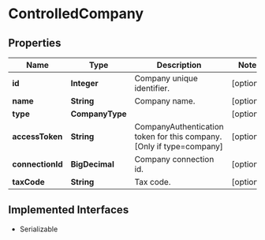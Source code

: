 

# ControlledCompany



## Properties

Name | Type | Description | Notes
------------ | ------------- | ------------- | -------------
**id** | **Integer** | Company unique identifier. |  [optional]
**name** | **String** | Company name. |  [optional]
**type** | **CompanyType** |  |  [optional]
**accessToken** | **String** | CompanyAuthentication token for this company. [Only if type&#x3D;company] |  [optional]
**connectionId** | **BigDecimal** | Company connection id. |  [optional]
**taxCode** | **String** | Tax code. |  [optional]


## Implemented Interfaces

* Serializable


